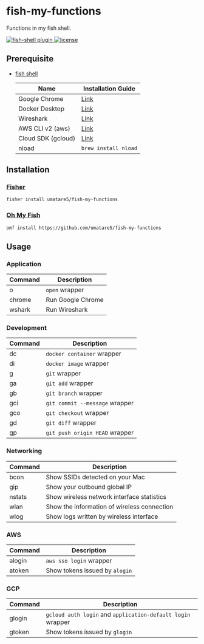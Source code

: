 # fish-my-functions

Functions in my fish shell.

<a href="https://fishshell.com/">
  <img src="https://badgen.net/badge/fish-shell/plugin?icon=terminal" alt="fish-shell plugin">
</a>

<a href="https://github.com/umatare5/fish-my-functions/blob/master/LICENSE">
  <img src="https://badgen.net/github/license/umatare5/fish-my-functions" alt="license">
</a>

## Prerequisite

- [fish shell](https://fishshell.com/)

  | Name               | Installation Guide                                                                    |
  | ------------------ | ------------------------------------------------------------------------------------- |
  | Google Chrome      | [Link](https://www.google.co.jp/chrome)                                               |
  | Docker Desktop     | [Link](https://www.docker.com/products/docker-desktop)                                |
  | Wireshark          | [Link](https://www.wireshark.org/download.html)                                       |
  | AWS CLI v2 (aws)   | [Link](https://docs.aws.amazon.com/ja_jp/cli/latest/userguide/install-cliv2-mac.html) |
  | Cloud SDK (gcloud) | [Link](https://cloud.google.com/sdk/docs/install)                                     |
  | nload              | `brew install nload`                                                                  |

## Installation

### [Fisher](https://github.com/jorgebucaran/fisher)

```sh
fisher install umatare5/fish-my-functions
```

### [Oh My Fish](https://github.com/oh-my-fish/oh-my-fish)

```sh
omf install https://github.com/umatare5/fish-my-functions
```

## Usage

### Application

| Command | Description       |
| ------- | ----------------- |
| o       | `open` wrapper    |
| chrome  | Run Google Chrome |
| wshark  | Run Wireshark     |

### Development

| Command | Description                    |
| ------- | ------------------------------ |
| dc      | `docker container` wrapper     |
| di      | `docker image` wrapper         |
| g       | `git` wrapper                  |
| ga      | `git add` wrapper              |
| gb      | `git branch` wrapper           |
| gci     | `git commit --message` wrapper |
| gco     | `git checkout` wrapper         |
| gd      | `git diff` wrapper             |
| gp      | `git push origin HEAD` wrapper |

### Networking

| Command | Description                                 |
| ------- | ------------------------------------------- |
| bcon    | Show SSIDs detected on your Mac             |
| gip     | Show your outbound global IP                |
| nstats  | Show wireless network interface statistics  |
| wlan    | Show the information of wireless connection |
| wlog    | Show logs written by wireless interface     |

### AWS

| Command | Description                    |
| ------- | ------------------------------ |
| alogin  | `aws sso login` wrapper        |
| atoken  | Show tokens issued by `alogin` |

### GCP

| Command | Description                                                 |
| ------- | ----------------------------------------------------------- |
| glogin  | `gcloud auth login` and `application-default login` wrapper |
| gtoken  | Show tokens issued by `glogin`                              |
